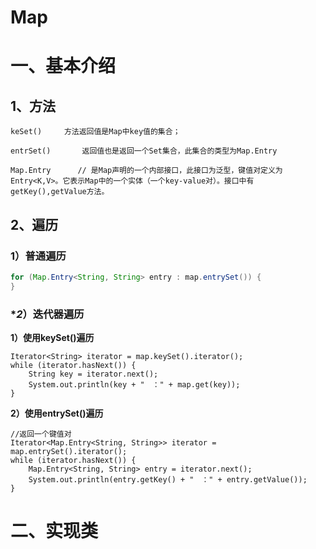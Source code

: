 # **Map**

# **一、基本介绍**

## **1、方法**

```
keSet()		方法返回值是Map中key值的集合；

entrSet()		返回值也是返回一个Set集合，此集合的类型为Map.Entry 

Map.Entry	   // 是Map声明的一个内部接口，此接口为泛型，键值对定义为Entry<K,V>。它表示Map中的一个实体（一个key-value对）。接口中有getKey(),getValue方法。
```



## **2、遍历**

### **1）普通遍历**

```Java
for (Map.Entry<String, String> entry : map.entrySet()) {   		 								      	 	System.out.println(entry.getKey() + " ：" + entry.getValue()); 
}
```



### **2*）迭代器遍历

**1）使用keySet()遍历**

```
Iterator<String> iterator = map.keySet().iterator();
while (iterator.hasNext()) {
    String key = iterator.next();
    System.out.println(key + "　：" + map.get(key));
}
```

**2）使用entrySet()遍历**

```
//返回一个键值对
Iterator<Map.Entry<String, String>> iterator = map.entrySet().iterator();
while (iterator.hasNext()) {
    Map.Entry<String, String> entry = iterator.next();
    System.out.println(entry.getKey() + "　：" + entry.getValue());
}
```



# **二、实现类**